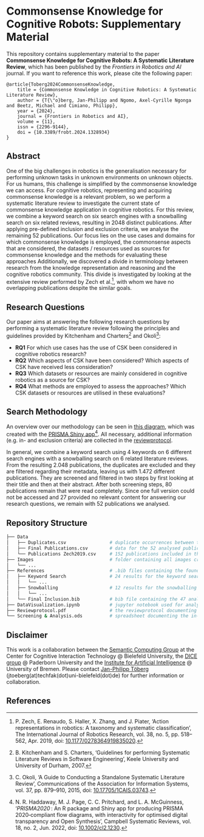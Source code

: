 # Commonsense Knowledge for Cognitive Robots: Supplementary Material

This repository contains supplementary material to the paper **Commonsense Knowledge for Cognitive Robots: A Systematic Literature Review**, which has been published by the *Frontiers in Robotics and AI* journal.
If you want to reference this work, please cite the following paper:
```
@article{Toberg2024CommonsenseKnowledge,
	title = {Commonsense Knowledge in Cognitive Robotics: A Systematic Literature Review},
	author = {T{\"o}berg, Jan-Philipp and Ngomo, Axel-Cyrille Ngonga and Beetz, Michael and Cimiano, Philipp},
	year = {2024},
	journal = {Frontiers in Robotics and AI},
	volume = {11},
	issn = {2296-9144},
	doi = {10.3389/frobt.2024.1328934}
}
```

## Abstract

One of the big challenges in robotics is the generalisation necessary for performing unknown tasks in unknown environments on unknown objects.
For us humans, this challenge is simplified by the commonsense knowledge we can access. 
For cognitive robotics, representing and acquiring commonsense knowledge is a relevant problem, so we perform a systematic literature review to investigate the current state of commonsense knowledge application in cognitive robotics.
For this review, we combine a keyword search on six search engines with a snowballing search on six related reviews, resulting in 2048 distinct publications.
After applying pre-defined inclusion and exclusion criteria, we analyse the remaining 52 publications.
Our focus lies on the use cases and domains for which commonsense knowledge is employed, the commonsense aspects that are considered, the datasets / resources used as sources for commonsense knowledge and the methods for evaluating these approaches
Additionally, we discovered a divide in terminology between research from the knowledge representation and reasoning and the cognitive robotics community.
This divide is investigated by looking at the extensive review performed by Zech et al.[^1], with whom we have no overlapping publications despite the similar goals.

## Research Questions

Our paper aims at answering the following research questions by performing a systematic literature review following the principles and guidelines provided by Kitchenham and Charters[^2] and Okoli[^3]:
- **RQ1** For which use cases has the use of CSK been considered in cognitive robotics research?
- **RQ2** Which aspects of CSK have been considered? Which aspects of CSK have received less consideration?
- **RQ3** Which datasets or resources are mainly considered in cognitive robotics as a source for CSK?
- **RQ4** What methods are employed to assess the approaches? Which CSK datasets or resources are utilised in these evaluations?

## Search Methodology

An overview over our methodology can be seen in [this diagram](Images/SearchProcedure.pdf), which was created with the [PRISMA Shiny app](https://estech.shinyapps.io/prisma_flowdiagram/)[^4].
All necessary, additional information (e.g. in- and exclusion criteria) are collected in the [reviewprotocol](Reviewprotocol.pdf).

In general, we combine a keyword search using 4 keywords on 6 different search engines with a snowballing search on 6 related literature reviews.
From the resulting 2.048 publications, the duplicates are excluded and they are filtered regarding their metadata, leaving us with 1.472 different publications.
They are screened and filtered in two steps by first looking at their title and then at their abstract.
After both screening steps, 80 publications remain that were read completely.
Since one full version could not be accessed and 27 provided no relevant content for answering our research questions, we remain with 52 publications we analysed.

## Repository Structure
```bash
├── Data
│   ├── Duplicates.csv                # duplicate occurrences between the 36 different sources
│   ├── Final Publications.csv        # data for the 52 analysed publications
│   └── Publications Zech2019.csv     # 152 publications included in the review by Zech et al.
├── Images                            # folder containing all images created for the reviewprotocol and the paper
│   └── ...
├── References                        # .bib files containing the found publications (1x file per source)
│   ├── Keyword Search                # 24 results for the keyword search where each file combines a source with a keyword
│   │   └── ...                       
│   ├── Snowballing                   # 12 results for the snowballing search differentiated between ingoing and outgoing search
│   │   └── ...                       
│   └── Final Inclusion.bib           # bib file containing the 47 analysed publications
├── DataVisualization.ipynb           # jupyter notebook used for analysing the './Data' folder and creating the './Images'
├── Reviewprotocol.pdf                # the reviewprotocol documenting the systematic literature review
└── Screening & Analysis.ods          # spreadsheet documenting the in- and exclusion process through the different screening steps
```

## Disclaimer

This work is a collaboration between the [Semantic Computing Group](https://www.uni-bielefeld.de/fakultaeten/technische-fakultaet/arbeitsgruppen/semantic-computing/) at the Center for Cognitive Interaction Technology @ Bielefeld University, the [DICE group](https://dice-research.org/) @ Paderborn University and the [Institute for Artificial Intelligence](https://ai.uni-bremen.de/) @ University of Bremen. Please contact <a href="https://www.uni-bielefeld.de/fakultaeten/technische-fakultaet/arbeitsgruppen/semantic-computing/team/jan-philipp-toeberg/">Jan-Philipp Töberg</a> (jtoeberg(at)techfak(dot)uni-bielefeld(dot)de) for further information or collaboration.

## References

[^1]: P. Zech, E. Renaudo, S. Haller, X. Zhang, and J. Piater, ‘Action representations in robotics: A taxonomy and systematic classification’, The International Journal of Robotics Research, vol. 38, no. 5, pp. 518–562, Apr. 2019, doi: [10.1177/0278364919835020](https://doi.org/10.1177/0278364919835020).
[^2]: B. Kitchenham and S. Charters, ‘Guidelines for performing Systematic Literature Reviews in Software Engineering’, Keele University and University of Durham, 2007.
[^3]: C. Okoli, ‘A Guide to Conducting a Standalone Systematic Literature Review’, Communications of the Association for Information Systems, vol. 37, pp. 879–910, 2015, doi: [10.17705/1CAIS.03743](https://doi.org/10.17705/1CAIS.03743).
[^4]: N. R. Haddaway, M. J. Page, C. C. Pritchard, and L. A. McGuinness, ‘*PRISMA2020* : An R package and Shiny app for producing PRISMA 2020‐compliant flow diagrams, with interactivity for optimised digital transparency and Open Synthesis’, Campbell Systematic Reviews, vol. 18, no. 2, Jun. 2022, doi: [10.1002/cl2.1230](https://doi.org/10.1002/cl2.1230).
